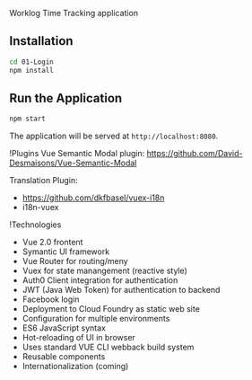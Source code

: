 Worklog Time Tracking application

## Installation

```bash
cd 01-Login
npm install
```

## Run the Application

```bash
npm start
```

The application will be served at `http://localhost:8080`.

!Plugins
Vue Semantic Modal plugin:
https://github.com/David-Desmaisons/Vue-Semantic-Modal

Translation Plugin:
- https://github.com/dkfbasel/vuex-i18n
- i18n-vuex

!Technologies
  - Vue 2.0 frontent
  - Symantic UI framework
  - Vue Router for routing/meny
  - Vuex for state manangement (reactive style)
  - Auth0 Client integration for authentication
  - JWT (Java Web Token) for authentication to backend
  - Facebook login
  - Deployment to Cloud Foundry as static web site
  - Configuration for multiple environments
  - ES6 JavaScript syntax
  - Hot-reloading of UI in browser
  - Uses standard VUE CLI webback build system
  - Reusable components
  - Internationalization (coming)


